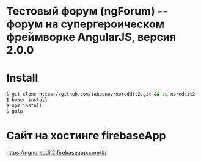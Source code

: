 # Тестовый форум (ngForum) -- форум на супергероическом фреймворке AngularJS, версия 2.0.0

# Install
```sh
$ git clone https://github.com/taksenov/noreddit2.git && cd noreddit2
$ bower install
$ npm install
$ gulp
```
# Сайт на хостинге firebaseApp
https://ngnoreddit2.firebaseapp.com/#/

